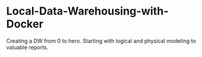 # Local-Data-Warehousing-with-Docker
Creating a DW from 0 to hero. Starting with logical and physical modeling to valuable reports.
